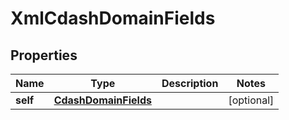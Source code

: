

# XmlCdashDomainFields


## Properties

Name | Type | Description | Notes
------------ | ------------- | ------------- | -------------
**self** | [**CdashDomainFields**](CdashDomainFields.md) |  |  [optional]



